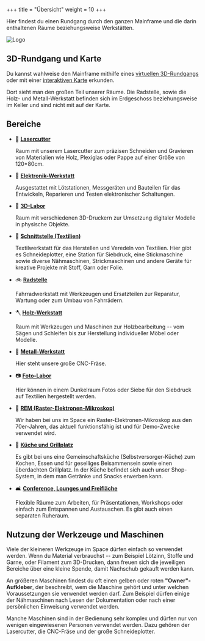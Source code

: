 +++
title = "Übersicht"
weight = 10
+++

Hier findest du einen Rundgang durch den ganzen Mainframe und die
darin enthaltenen Räume beziehungsweise Werkstätten.

![Logo](../../media/spacewalk/logo.jpg)

## 3D-Rundgang und Karte

Du kannst wahlweise den Mainframe mithilfe eines
[virtuellen 3D-Rundgangs](../../images/panorama) oder mit einer
[interaktiven Karte](https://map.kreativitaet-trifft-technik.de/) erkunden.

Dort sieht man den großen Teil unserer Räume. Die Radstelle, sowie die Holz- und
Metall-Werkstatt befinden sich im Erdgeschoss beziehungsweise im Keller und sind
nicht mit auf der Karte.

<!--- TODO: Fotos mit Link Panorama-Rundgang und Karte oder Foto Außenansicht oder einfach Mainframe Logo --->

## Bereiche

- 🚨 [**Lasercutter**](@/spacewalk/lasercutter.md)

  Raum mit unserem Lasercutter zum präzisen Schneiden und Gravieren von
  Materialien wie Holz, Plexiglas oder Pappe auf einer Größe von 120*80cm.

- 🔌 [**Elektronik-Werkstatt**](@/spacewalk/elektronik-werkstatt.md)

  Ausgestattet mit Lötstationen, Messgeräten und Bauteilen für das Entwickeln,
  Reparieren und Testen elektronischer Schaltungen.

- 🚤 [**3D-Labor**](@/spacewalk/3D-lab.md)

  Raum mit verschiedenen 3D-Druckern zur Umsetzung digitaler Modelle in
  physische Objekte.

- 🧶 [**Schnittstelle (Textilien)**](@/spacewalk/schnittstelle.md)

  Textilwerkstatt für das Herstellen und Veredeln von Textilien. Hier gibt es
  Schneideplotter, eine Station für Siebdruck, eine Stickmaschine sowie diverse
  Nähmaschinen, Strickmaschinen und andere Geräte für kreative Projekte mit
  Stoff, Garn oder Folie.

- 🚲 [**Radstelle**](@/spacewalk/radstelle.md)

  Fahrradwerkstatt mit Werkzeugen und Ersatzteilen zur Reparatur, Wartung oder
  zum Umbau von Fahrrädern.

- 🪓 [**Holz-Werkstatt**](@/spacewalk/holz-werkstatt.md)

  Raum mit Werkzeugen und Maschinen zur Holzbearbeitung -- vom Sägen und
  Schleifen bis zur Herstellung individueller Möbel oder Modelle.

- 🔧 [**Metall-Werkstatt**](@/spacewalk/metall-werkstatt.md)

  Hier steht unsere große CNC-Fräse.

- 📷 [**Foto-Labor**](@/spacewalk/foto-lab.md)

  Hier können in einem Dunkelraum Fotos oder Siebe für den Siebdruck auf
  Textilien hergestellt werden.

- 🔬 [**REM (Raster-Elektronen-Mikroskop)**](@/spacewalk/rem.md)

  Wir haben bei uns im Space ein Raster-Elektronen-Mikroskop aus den
  70er-Jahren, das aktuell funktionsfähig ist und für Demo-Zwecke verwendet
  wird.

- 🍳 [**Küche und Grillplatz**](@/spacewalk/kueche.md)

  Es gibt bei uns eine Gemeinschaftsküche (Selbstversorger-Küche) zum Kochen,
  Essen und für geselliges Beisammensein sowie einen überdachten Grillplatz. In
  der Küche befindet sich auch unser Shop-System, in dem man Getränke und Snacks
  erwerben kann.

- 🛋 [**Conference, Lounges und Freifläche**](@/spacewalk/lounge.md)

  Flexible Räume zum Arbeiten, für Präsentationen, Workshops oder einfach zum
  Entspannen und Austauschen. Es gibt auch einen separaten Ruheraum.

## Nutzung der Werkzeuge und Maschinen

Viele der kleineren Werkzeuge im Space dürfen einfach so verwendet werden. Wenn
du Material verbrauchst -- zum Beispiel Lötzinn, Stoffe und Garne, oder Filament
zum 3D-Drucken, dann freuen sich die jeweiligen Bereiche über eine kleine Spende,
damit Nachschub gekauft werden kann.

An größeren Maschinen findest du oft einen gelben oder roten **"Owner"-Aufkleber**,
der beschreibt, wem die Maschine gehört und unter welchen Voraussetzungen sie
verwendet werden darf. Zum Beispiel dürfen einige der Nähmaschinen nach Lesen
der Dokumentation oder nach einer persönlichen Einweisung verwendet werden.

Manche Maschinen sind in der Bedienung sehr komplex und dürfen nur von wenigen
eingewiesenen Personen verwendet werden. Dazu gehören der Lasercutter, die
CNC-Fräse und der große Schneideplotter.
